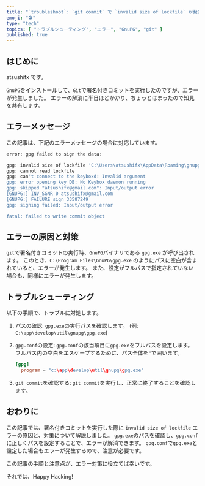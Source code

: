 ```yaml
---
title: "`troubleshoot`: `git commit` で `invalid size of lockfile` が発生したときの対処法"
emoji: "🛠️"
type: "tech"
topics: [ "トラブルシューティング", "エラー", "GnuPG", "git" ]
published: true
---
```


## はじめに

atsushifx です。

`GnuPG`をインストールして、`Git`で署名付きコミットを実行したのですが、エラーが発生しました。
エラーの解消に半日ほどかかり、ちょっとはまったので知見を共有します。

## エラーメッセージ

この記事は、下記のエラーメッセージの場合に対応しています。

```powershell
error: gpg failed to sign the data:

gpg: invalid size of lockfile 'C:\Users\atsushifx\AppData\Roaming\gnupg\gnupg_spawn_keyboxd_sentinel.lock'
gpg: cannot read lockfile
gpg: can't connect to the keyboxd: Invalid argument
gpg: error opening key DB: No Keybox daemon running
gpg: skipped "atsushifx@gmail.com": Input/output error
[GNUPG:] INV_SGNR 0 atsushifx@gmail.com
[GNUPG:] FAILURE sign 33587249
gpg: signing failed: Input/output error

fatal: failed to write commit object

```

## エラーの原因と対策

`git`で署名付きコミットの実行時、`GnuPG`バイナリである `gpg.exe` が呼び出されます。
このとき、`C:\Program Files\GnuPG\gpg.exe` のようにパスに空白が含まれていると、エラーが発生します。
また、設定がフルパスで指定されていない場合も、同様にエラーが発生します。

## トラブルシューティング

以下の手順で、トラブルに対処します。

1. パスの確認:
   `gpg.exe`の実行パスを確認します。
   (例: `C:\app\develop\util\gnupg\gpg.exe`)

2. `gpg.conf`の設定:
   `gpg.conf`の該当項目に`gpg.exe`をフルパスを設定します。
   フルパス内の空白をエスケープするために、パス全体を`"`で囲います。

   ```gpg.conf
   [gpg]
     program = "c:\app\develop\util\gnupg\gpg.exe"

   ```

3. `git commit`を確認する:
   `git commit`を実行し、正常に終了することを確認します。

## おわりに

この記事では、署名付きコミットを実行した際に `invalid size of lockfile` エラーの原因と、対策について解説しました。
`gpg.exe`のパスを確認し、`gpg.conf`に正しくパスを設定することで、エラーが解消できます。
`gpg.conf`で`gpg.exe`と設定した場合もエラーが発生するので、注意が必要です。

この記事の手順と注意点が、エラー対策に役立てば幸いです。

それでは、Happy Hacking!
